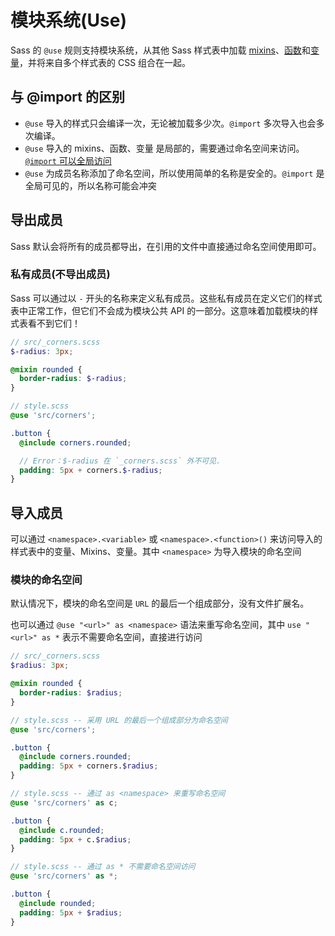 # 模块系统(Use)

Sass 的 `@use` 规则支持模块系统，从其他 Sass 样式表中加载 [mixins](https://sass-lang.com/documentation/at-rules/mixin)、[函数](https://sass-lang.com/documentation/at-rules/function)和[变量](https://sass-lang.com/documentation/variables)，并将来自多个样式表的 CSS 组合在一起。

## 与 @import 的区别

- `@use` 导入的样式只会编译一次，无论被加载多少次。`@import` 多次导入也会多次编译。
- `@use` 导入的 mixins、函数、变量 是局部的，需要通过命名空间来访问。[`@import` 可以全局访问](/sass/import#概述)
- `@use` 为成员名称添加了命名空间，所以使用简单的名称是安全的。`@import` 是全局可见的，所以名称可能会冲突

## 导出成员

Sass 默认会将所有的成员都导出，在引用的文件中直接通过命名空间使用即可。

### 私有成员(不导出成员)

Sass 可以通过以 `-` 开头的名称来定义私有成员。这些私有成员在定义它们的样式表中正常工作，但它们不会成为模块公共 API 的一部分。这意味着加载模块的样式表看不到它们！

```scss
// src/_corners.scss
$-radius: 3px;

@mixin rounded {
  border-radius: $-radius;
}

// style.scss
@use 'src/corners';

.button {
  @include corners.rounded;

  // Error：$-radius 在 `_corners.scss` 外不可见.
  padding: 5px + corners.$-radius;
}
```

## 导入成员

可以通过 `<namespace>.<variable>` 或 `<namespace>.<function>()` 来访问导入的样式表中的变量、Mixins、变量。其中 `<namespace>` 为导入模块的命名空间

### 模块的命名空间

默认情况下，模块的命名空间是 `URL` 的最后一个组成部分，没有文件扩展名。

也可以通过 `@use "<url>" as <namespace>` 语法来重写命名空间，其中 `use "<url>" as *` 表示不需要命名空间，直接进行访问

```scss
// src/_corners.scss
$radius: 3px;

@mixin rounded {
  border-radius: $radius;
}

// style.scss -- 采用 URL 的最后一个组成部分为命名空间
@use 'src/corners';

.button {
  @include corners.rounded;
  padding: 5px + corners.$radius;
}

// style.scss -- 通过 as <namespace> 来重写命名空间
@use 'src/corners' as c;

.button {
  @include c.rounded;
  padding: 5px + c.$radius;
}

// style.scss -- 通过 as * 不需要命名空间访问
@use 'src/corners' as *;

.button {
  @include rounded;
  padding: 5px + $radius;
}
```
